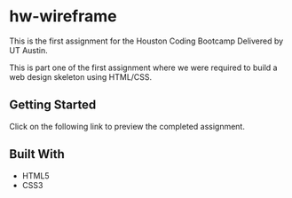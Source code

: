 # hw-wireframe

This is the first assignment for the Houston Coding Bootcamp Delivered by UT Austin.

This is part one of the first assignment where we were required to build a web design skeleton using HTML/CSS. 

## Getting Started

Click on the following link to preview the completed assignment.

## Built With

* HTML5
* CSS3
